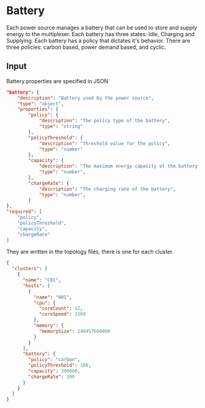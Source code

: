 # Battery

Each power source manages a battery that can be used to store and supply energy to the multiplexer. Each battery has three states: Idle, Charging and Supplying. Each battery has a policy that dictates it's behavior. There are three policies: carbon based, power demand based, and cyclic.

## Input
Battery properties are specified in JSON

```json
"battery": {
	"description": "Battery used by the power source",
	"type": "object",
	"properties": {
		"policy": {
			"description": "The policy type of the battery",
			"type": "string"
		},
		"policyThreshold": {
			"description": "Threshold value for the policy",
			"type": "number"
		},
		"capacity": {
			"description": "The maximum energy capacity of the battery",
			"type": "number",
		},
		"chargeRate": {
			"description": "The charging rate of the battery",
			"type": "number",
		}
},
"required": [
	"policy",
	"policyThreshold",
	"capacity",
	"chargeRate"
]
```
They are written in the topology files, there is one for each cluster.
```json
{
  "clusters": [
    {
      "name": "C01",
      "hosts": [
        {
          "name": "H01",
          "cpu": {
            "coreCount": 12,
            "coreSpeed": 3300
          },
          "memory": {
            "memorySize": 140457600000
          }
        }
      ],
      "battery": {
        "policy": "carbon",
        "policyThreshold": 100,
        "capacity": 300000,
        "chargeRate": 300
      }
    }
  ]
} 
```
